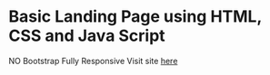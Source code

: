 # Basic Landing Page using HTML, CSS and Java Script
NO Bootstrap
Fully Responsive
Visit site [here](https://eloquent-goodall-d84b33.netlify.app/)


